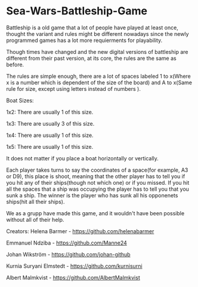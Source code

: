 # Sea-Wars-Battleship-Game

Battleship is a old game that a lot of people have played at least once, thought the variant and rules might be different nowadays since the newly programmed games has a lot more requierments for playability.

Though times have changed and the new digital versions of battleship are different from their past version, at its core, the rules are the same as before.

The rules are simple enough, there are a lot of spaces labeled 1 to x(Where x is a number which is dependent of the size of the board) and A to x(Same rule for size, except using letters instead of numbers ).

Boat Sizes:

1x2: There are usually 1 of this size.

1x3: There are usually 3 of this size.

1x4: There are usually 1 of this size.

1x5: There are usually 1 of this size.

It does not matter if you place a boat horizontally or vertically.

Each player takes turns to say the coordinates of a space(for example, A3 or D9), this place is shoot, meaning that the other player has to tell you if you hit any of their ships(though not which one) or if you missed. If you hit all the spaces that a ship was occupying the player has to tell you that you sunk a ship. The winner is the player who has sunk all his opponenets ships(hit all their ships).



We as a grupp have made this game, and it wouldn't have been possible without all of their help.

Creators:
Helena Barmer - https://github.com/helenabarmer

Emmanuel Ndziba - https://github.com/Manne24
 
Johan Wikström - https://github.com/johan-github
 
Kurnia Suryani Elmstedt - https://github.com/kurnisurni

Albert Malmkvist - https://github.com/AlbertMalmkvist  

